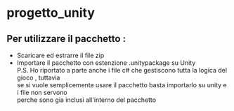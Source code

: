 # progetto_unity
## Per utilizzare il pacchetto :</br>
- Scaricare ed estrarre il file zip</br>
- Importare il pacchetto con estenzione .unitypackage su Unity</br>
P.S. Ho riportato a parte  anche i file c# che gestiscono tutta la logica del gioco , tuttavia</br>
se si vuole semplicemente usare il pacchetto basta importarlo su unity e i file non servono</br>
perche sono gia inclusi all'interno del pacchetto</br>
